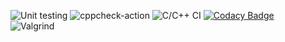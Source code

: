 ![Unit testing](https://github.com/99002544/SDLC-Activity-2-/workflows/Unit%20testing/badge.svg)
![cppcheck-action](https://github.com/99002544/SDLC-Activity-2-/workflows/cppcheck-action/badge.svg)
![C/C++ CI](https://github.com/99002544/SDLC-Activity-2-/workflows/C/C++%20CI/badge.svg)
[![Codacy Badge](https://app.codacy.com/project/badge/Grade/da8529bacf0447b6bb6bfdeaa31ea932)](https://www.codacy.com/gh/99002544/SDLC-Activity-2-/dashboard?utm_source=github.com&amp;utm_medium=referral&amp;utm_content=99002544/SDLC-Activity-2-&amp;utm_campaign=Badge_Grade)  
![Valgrind](https://github.com/99002544/SDLC-Activity-2-/workflows/Valgrind/badge.svg)
